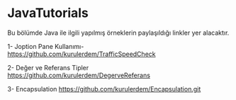 # JavaTutorials


Bu bölümde Java ile ilgili yapılmış örneklerin paylaşıldığı linkler yer alacaktır.

1- Joption Pane Kullanımı- https://github.com/kurulerdem/TrafficSpeedCheck 

2- Değer ve Referans Tipler https://github.com/kurulerdem/DegerveReferans

3- Encapsulation https://github.com/kurulerdem/Encapsulation.git

